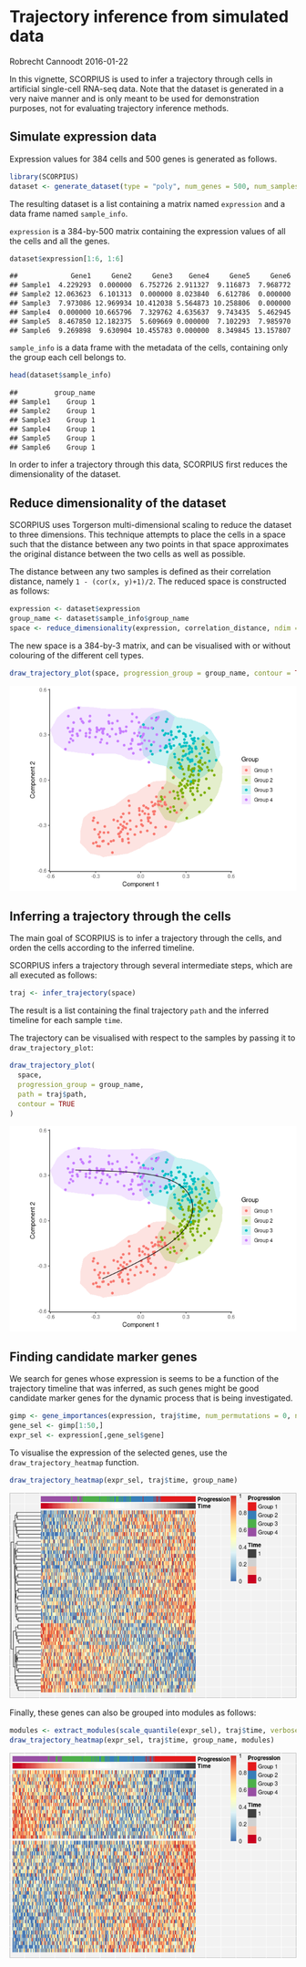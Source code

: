 Trajectory inference from simulated data
================
Robrecht Cannoodt
2016-01-22

<!-- github markdown built using 
rmarkdown::render("vignettes/simulated-data.Rmd", output_format = "github_document")
-->
In this vignette, SCORPIUS is used to infer a trajectory through cells in artificial single-cell RNA-seq data. Note that the dataset is generated in a very naive manner and is only meant to be used for demonstration purposes, not for evaluating trajectory inference methods.

Simulate expression data
------------------------

Expression values for 384 cells and 500 genes is generated as follows.

``` r
library(SCORPIUS)
dataset <- generate_dataset(type = "poly", num_genes = 500, num_samples = 384, num_groups = 4)
```

The resulting dataset is a list containing a matrix named `expression` and a data frame named `sample_info`.

`expression` is a 384-by-500 matrix containing the expression values of all the cells and all the genes.

``` r
dataset$expression[1:6, 1:6]
```

    ##             Gene1     Gene2     Gene3    Gene4     Gene5     Gene6
    ## Sample1  4.229293  0.000000  6.752726 2.911327  9.116873  7.968772
    ## Sample2 12.063623  6.101313  0.000000 8.023840  6.612786  0.000000
    ## Sample3  7.973086 12.969934 10.412038 5.564873 10.258806  0.000000
    ## Sample4  0.000000 10.665796  7.329762 4.635637  9.743435  5.462945
    ## Sample5  8.467850 12.182375  5.609669 0.000000  7.102293  7.985970
    ## Sample6  9.269898  9.630904 10.455783 0.000000  8.349845 13.157807

`sample_info` is a data frame with the metadata of the cells, containing only the group each cell belongs to.

``` r
head(dataset$sample_info)
```

    ##         group_name
    ## Sample1    Group 1
    ## Sample2    Group 1
    ## Sample3    Group 1
    ## Sample4    Group 1
    ## Sample5    Group 1
    ## Sample6    Group 1

In order to infer a trajectory through this data, SCORPIUS first reduces the dimensionality of the dataset.

Reduce dimensionality of the dataset
------------------------------------

SCORPIUS uses Torgerson multi-dimensional scaling to reduce the dataset to three dimensions. This technique attempts to place the cells in a space such that the distance between any two points in that space approximates the original distance between the two cells as well as possible.

The distance between any two samples is defined as their correlation distance, namely `1 - (cor(x, y)+1)/2`. The reduced space is constructed as follows:

``` r
expression <- dataset$expression
group_name <- dataset$sample_info$group_name
space <- reduce_dimensionality(expression, correlation_distance, ndim = 3)
```

The new space is a 384-by-3 matrix, and can be visualised with or without colouring of the different cell types.

``` r
draw_trajectory_plot(space, progression_group = group_name, contour = TRUE)
```

![](simulated-data_files/figure-markdown_github/show_dimred-1.png)

Inferring a trajectory through the cells
----------------------------------------

The main goal of SCORPIUS is to infer a trajectory through the cells, and orden the cells according to the inferred timeline.

SCORPIUS infers a trajectory through several intermediate steps, which are all executed as follows:

``` r
traj <- infer_trajectory(space)
```

The result is a list containing the final trajectory `path` and the inferred timeline for each sample `time`.

The trajectory can be visualised with respect to the samples by passing it to `draw_trajectory_plot`:

``` r
draw_trajectory_plot(
  space, 
  progression_group = group_name,
  path = traj$path,
  contour = TRUE
)
```

![](simulated-data_files/figure-markdown_github/plot_trajectory-1.png)

Finding candidate marker genes
------------------------------

We search for genes whose expression is seems to be a function of the trajectory timeline that was inferred, as such genes might be good candidate marker genes for the dynamic process that is being investigated.

``` r
gimp <- gene_importances(expression, traj$time, num_permutations = 0, num_threads = 8)
gene_sel <- gimp[1:50,]
expr_sel <- expression[,gene_sel$gene]
```

To visualise the expression of the selected genes, use the `draw_trajectory_heatmap` function.

``` r
draw_trajectory_heatmap(expr_sel, traj$time, group_name)
```

![](simulated-data_files/figure-markdown_github/visualise_tafs-1.png)

Finally, these genes can also be grouped into modules as follows:

``` r
modules <- extract_modules(scale_quantile(expr_sel), traj$time, verbose = FALSE)
draw_trajectory_heatmap(expr_sel, traj$time, group_name, modules)
```

![](simulated-data_files/figure-markdown_github/moduled_tafs-1.png)

